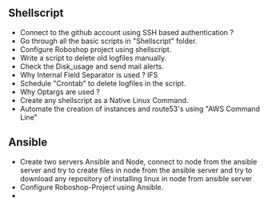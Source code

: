 ## Shellscript
- Connect to the github account using SSH based authentication ?
- Go through all the basic scripts in "Shellscript" folder.
- Configure Roboshop project using shellscript.
- Write a script to delete old logfiles manually.
- Check the Disk_usage and send mail alerts.
- Why Internal Field Separator is used ? IFS
- Schedule "Crontab" to delete logfiles in the script.
- Why Optargs are used ?
- Create any shellscript as a Native Linux Command.
- Automate the creation of instances and route53's using "AWS Command Line"

## Ansible
- Create two servers Ansible and Node, connect to node from the ansible server and try to create files in node
  from the ansible server and try to download any repository of installing linux in node from ansible server
- Configure Roboshop-Project using Ansible.
- 
